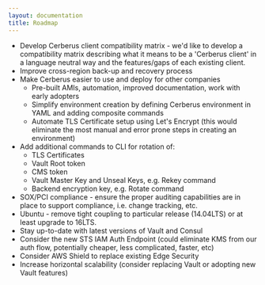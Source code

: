 ```yaml
---
layout: documentation
title: Roadmap
---
```


-  Develop Cerberus client compatibility matrix - we'd like to develop a compatibility matrix describing what it means 
   to be a 'Cerberus client' in a language neutral way and the features/gaps of each existing client.
-  Improve cross-region back-up and recovery process
-  Make Cerberus easier to use and deploy for other companies
   -  Pre-built AMIs, automation, improved documentation, work with early adopters
   -  Simplify environment creation by defining Cerberus environment in YAML and adding composite commands
   -  Automate TLS Certificate setup using Let's Encrypt (this would eliminate the most manual and error prone steps in creating an environment)
-  Add additional commands to CLI for rotation of:
   -  TLS Certificates
   -  Vault Root token
   -  CMS token
   -  Vault Master Key and Unseal Keys, e.g. Rekey command
   -  Backend encryption key, e.g. Rotate command
-  SOX/PCI compliance - ensure the proper auditing capabilities are in place to support compliance, i.e. change tracking, etc.
-  Ubuntu - remove tight coupling to particular release (14.04LTS) or at least upgrade to 16LTS.
-  Stay up-to-date with latest versions of Vault and Consul
-  Consider the new STS IAM Auth Endpoint (could eliminate KMS from our auth flow, potentially cheaper, less complicated, faster, etc)
-  Consider AWS Shield to replace existing Edge Security
-  Increase horizontal scalability (consider replacing Vault or adopting new Vault features)

